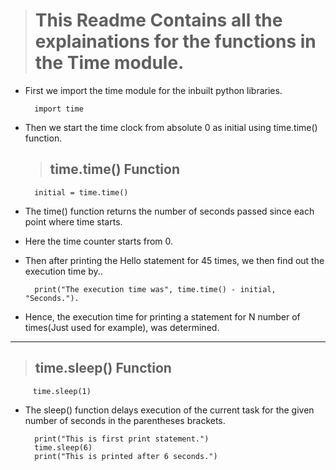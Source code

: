 > # This Readme Contains all the explainations for the functions in the Time module.

- First we import the time module for the inbuilt python libraries.

        import time
- Then we start the time clock from absolute 0 as initial using time.time() function.
  > ## time.time() Function
  
        initial = time.time()

- The time() function returns the number of seconds passed since each point where time starts.
- Here the time counter starts from 0.
- Then after printing the Hello statement for 45 times, we then find out the execution time by..


        print("The execution time was", time.time() - initial, "Seconds.").
   
- Hence, the execution time for printing a statement for N number of times(Just used for example), was determined.
----
> ## time.sleep() Function

         time.sleep(1)
                
- The sleep() function delays execution of the current task for the given number of seconds in the parentheses brackets.

        print("This is first print statement.")
        time.sleep(6)
        print("This is printed after 6 seconds.")

